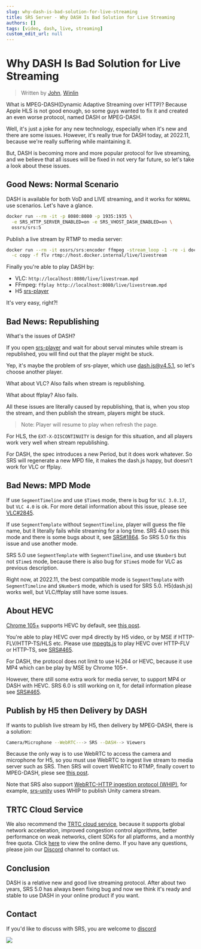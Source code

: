 ```yaml
---
slug: why-dash-is-bad-solution-for-live-streaming
title: SRS Server - Why DASH Is Bad Solution for Live Streaming
authors: []
tags: [video, dash, live, streaming]
custom_edit_url: null
---
```


# Why DASH Is Bad Solution for Live Streaming

> Written by [John](https://github.com/xiaozhihong), [Winlin](https://github.com/winlinvip)

What is MPEG-DASH(Dynamic Adaptive Streaming over HTTP)? Because Apple HLS is not good enough, so some guys wanted to 
fix it and created an even worse protocol, named DASH or MPEG-DASH.

Well, it's just a joke for any new technology, especially when it's new and there are some issues. However, it's really
true for DASH today, at 2022.11, because we're really suffering while maintaining it.

But, DASH is becoming more and more popular protocol for live streaming, and we believe that all issues will be fixed 
in not very far future, so let's take a look about these issues.

<!--truncate-->

## Good News: Normal Scenario

DASH is available for both VoD and LIVE streaming, and it works for `NORMAL` use scenarios. Let's have a glance.

```bash
docker run --rm -it -p 8080:8080 -p 1935:1935 \
  -e SRS_HTTP_SERVER_ENABLED=on -e SRS_VHOST_DASH_ENABLED=on \
  ossrs/srs:5
```

Publish a live stream by RTMP to media server:

```bash
docker run --rm -it ossrs/srs:encoder ffmpeg -stream_loop -1 -re -i doc/source.flv \
  -c copy -f flv rtmp://host.docker.internal/live/livestream
```

Finally you're able to play DASH by:

* VLC: `http://localhost:8080/live/livestream.mpd`
* FFmpeg: `ffplay http://localhost:8080/live/livestream.mpd`
* H5 [srs-player](http://localhost:8080/players/srs_player.html?stream=livestream.mpd&autostart=true)

It's very easy, right?!

## Bad News: Republishing

What's the issues of DASH?

If you open [srs-player](http://localhost:8080/players/srs_player.html?stream=livestream.mpd&autostart=true) and wait 
for about serval minutes while stream is republished, you will find out that the player might be stuck.

Yep, it's maybe the problem of srs-player, which use [dash.js@v4.5.1](https://github.com/Dash-Industry-Forum/dash.js), 
so let's choose another player.

What about VLC? Also fails when stream is republishing.

What about ffplay? Also fails.

All these issues are literally caused by republishing, that is, when you stop the stream, and then publish the stream, 
players might be stuck.

> Note: Player will resume to play when refresh the page.

For HLS, the `EXT-X-DISCONTINUITY` is design for this situation, and all players work very well when stream republishing.

For DASH, the spec introduces a new Period, but it does work whatever. So SRS will regenerate a new MPD file, it makes
the dash.js happy, but doesn't work for VLC or ffplay.

## Bad News: MPD Mode

If use `SegmentTimeline` and use `$Time$` mode, there is bug for `VLC 3.0.17`, but `VLC 4.0` is ok. For more detail 
information about this issue, please see [VLC#2845](https://code.videolan.org/videolan/vlc/-/merge_requests/2845).

If use `SegmentTemplate` without `SegmentTimeline`, player will guess the file name, but it literally fails while 
streaming for a long time. SRS 4.0 uses this mode and there is some bugs about it, see [SRS#1864](https://github.com/ossrs/srs/issues/1864).
So SRS 5.0 fix this issue and use another mode.

SRS 5.0 use `SegmentTemplate` with `SegmentTimeline`, and use `$Number$` but not `$Time$` mode, because there is also 
bug for `$Time$` mode for VLC as previous description.

Right now, at 2022.11, the best compatible mode is `SegmentTemplate` with `SegmentTimeline` and `$Number$` mode, which
is used for SRS 5.0. H5(dash.js) works well, but VLC/ffplay still have some issues.

## About HEVC

[Chrome 105+](https://caniuse.com/?search=HEVC) supports HEVC by default, see [this post](https://zhuanlan.zhihu.com/p/541082191).

You're able to play HEVC over mp4 directly by H5 video, or by MSE if HTTP-FLV/HTTP-TS/HLS etc. Please use [mpegts.js](https://github.com/xqq/mpegts.js) 
to play HEVC over HTTP-FLV or HTTP-TS, see [SRS#465](https://github.com/ossrs/srs/issues/465#usage).

For DASH, the protocol does not limit to use H.264 or HEVC, because it use MP4 which can be play by MSE by Chrome 105+.

However, there still some extra work for media server, to support MP4 or DASH with HEVC. SRS 6.0 is still working on it,
for detail information please see [SRS#465](https://github.com/ossrs/srs/issues/465#status-of-hevc-in-srs).

## Publish by H5 then Delivery by DASH

If wants to publish live stream by H5, then delivery by MPEG-DASH, there is a solution:

```bash
Camera/Microphone --WebRTC---> SRS --DASH--> Viewers
```

Because the only way is to use WebRTC to access the camera and microphone for H5, so you must use WebRTC to ingest live
stream to media server such as SRS. Then SRS will covert WebRTC to RTMP, finally covert to MPEG-DASH, plese see [this post](/docs/v5/doc/getting-started#webrtc-for-live-streaming).

Note that SRS also support [WebRTC-HTTP ingestion protocol (WHIP)](https://datatracker.ietf.org/doc/draft-ietf-wish-whip/),
for example, [srs-unity](https://github.com/ossrs/srs-unity) uses WHIP to publish Unity camera stream.

## TRTC Cloud Service

We also recommend the [TRTC cloud service](https://ossrs.io/trtc/register?utm_source=community&utm_medium=ossrs&utm_campaign=OBS-WHIP-TRTC&_channel_track_key=K7mXPmCZ), 
because it supports global network acceleration, improved congestion control algorithms, better performance on weak networks, 
client SDKs for all platforms, and a monthly free quota. Click [here](https://ossrs.io/trtc/demo?utm_source=community&utm_medium=ossrs&utm_campaign=OBS-WHIP-TRTC&_channel_track_key=lfJKyOlF)
to view the online demo. If you have any questions, please join our [Discord](https://discord.gg/DCCH6HyhuT) channel
to contact us.

## Conclusion

DASH is a relative new and good live streaming protocol. After about two years, SRS 5.0 has always been fixing bug and 
now we think it's ready and stable to use DASH in your online product if you want.

## Contact

If you'd like to discuss with SRS, you are welcome to [discord](https://discord.gg/yZ4BnPmHAd)

![](https://ossrs.net/gif/v1/sls.gif?site=ossrs.io&path=/lts/blog-en/2022-11-25-DASH-Issues)

